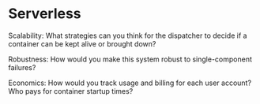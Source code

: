 # Serverless

Scalability: What strategies can you think for the dispatcher to decide if a
container can be kept alive or brought down?

Robustness: How would you make this system robust to single-component failures?

Economics: How would you track usage and billing for each user account? Who pays
for container startup times?
